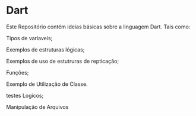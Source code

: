 # Dart

Este Repositório contém ideias básicas sobre a linguagem Dart.
Tais como: 

Tipos de variaveis;

Exemplos de estruturas lógicas;

Exemplos de uso de estutruras de repticação;

Funções;

Exemplo de Utilização de Classe.

testes Logicos;

Manipulação de Arquivos
